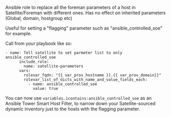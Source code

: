 Ansible role to replace all the foreman parameters of a host in Satellite/Foreman with different ones. 
Has no effect on inherited parameters (Global, domain, hostgroup etc) 

Useful for setting a "flagging" parameter such as "ansible_controlled_soe" for example. 

Call from your playbook like so: 
```
- name: Tell satellite to set parmeter list to only ansible_controlled_soe
      include_role:
        name: satellite-parameters
      vars:
        rolevar_fqdn: "{{ var_prov_hostname }}.{{ var_prov_domain}}"
        rolevar_list_of_dicts_with_name_and_value_fields_each:
          - name: ansible_controlled_soe
            value: true
```
You can now use 
`variables.icontains:ansible_controlled_soe`
as an Ansible Tower Smart Host Filter, to narrow down your Satellite-sourced dynamic inventory just to the hosts with the flagging parameter.
